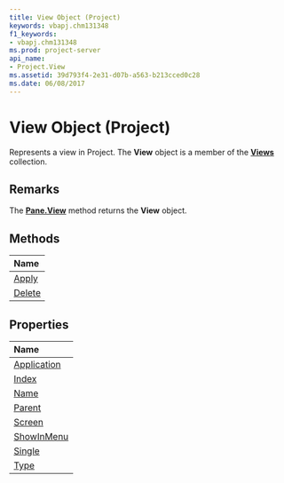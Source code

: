 ```yaml
---
title: View Object (Project)
keywords: vbapj.chm131348
f1_keywords:
- vbapj.chm131348
ms.prod: project-server
api_name:
- Project.View
ms.assetid: 39d793f4-2e31-d07b-a563-b213cced0c28
ms.date: 06/08/2017
---
```



# View Object (Project)

Represents a view in Project. The  **View** object is a member of the **[Views](views-object-project.md)** collection.


## Remarks

The  **[Pane.View](http://msdn.microsoft.com/library/a29aa7d4-e712-bbf4-96dd-e0fdeab70ba2%28Office.15%29.aspx)** method returns the **View** object.


## Methods



|**Name**|
|:-----|
|[Apply](http://msdn.microsoft.com/library/958801ba-9ede-c60c-de79-bd2024615979%28Office.15%29.aspx)|
|[Delete](http://msdn.microsoft.com/library/fe255f80-95cb-2ce7-ef52-510203d41962%28Office.15%29.aspx)|

## Properties



|**Name**|
|:-----|
|[Application](http://msdn.microsoft.com/library/366c3bfd-1b02-f284-bcad-6217df26056c%28Office.15%29.aspx)|
|[Index](http://msdn.microsoft.com/library/1ae86743-4a3a-0659-c7d4-0770287b0377%28Office.15%29.aspx)|
|[Name](http://msdn.microsoft.com/library/81dd6947-763a-f5f1-3313-e01a42e590db%28Office.15%29.aspx)|
|[Parent](http://msdn.microsoft.com/library/12356d50-a547-d3ba-8124-70263cfebd96%28Office.15%29.aspx)|
|[Screen](http://msdn.microsoft.com/library/975af43e-76c8-ea69-b6d9-7e6408e22ae0%28Office.15%29.aspx)|
|[ShowInMenu](http://msdn.microsoft.com/library/7250038b-cea2-e196-6827-ae25bbea470e%28Office.15%29.aspx)|
|[Single](http://msdn.microsoft.com/library/562255a2-1d8d-355c-3680-9803cc86cde4%28Office.15%29.aspx)|
|[Type](http://msdn.microsoft.com/library/ba42ed15-75ba-fad6-588a-3c4b8f42bad5%28Office.15%29.aspx)|

